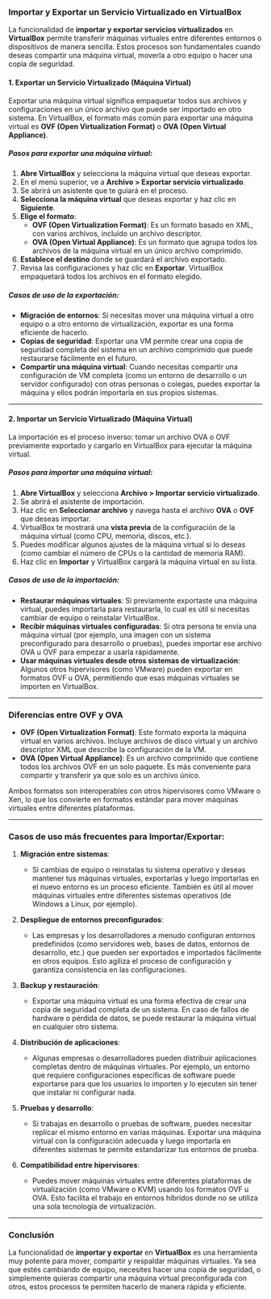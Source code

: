 ### Importar y Exportar un Servicio Virtualizado en **VirtualBox**

La funcionalidad de **importar y exportar servicios virtualizados** en **VirtualBox** permite transferir máquinas virtuales entre diferentes entornos o dispositivos de manera sencilla. Estos procesos son fundamentales cuando deseas compartir una máquina virtual, moverla a otro equipo o hacer una copia de seguridad.

#### **1. Exportar un Servicio Virtualizado (Máquina Virtual)**

Exportar una máquina virtual significa empaquetar todos sus archivos y configuraciones en un único archivo que puede ser importado en otro sistema. En VirtualBox, el formato más común para exportar una máquina virtual es **OVF (Open Virtualization Format)** o **OVA (Open Virtual Appliance)**.

##### Pasos para exportar una máquina virtual:
1. **Abre VirtualBox** y selecciona la máquina virtual que deseas exportar.
2. En el menú superior, ve a **Archivo > Exportar servicio virtualizado**.
3. Se abrirá un asistente que te guiará en el proceso.
4. **Selecciona la máquina virtual** que deseas exportar y haz clic en **Siguiente**.
5. **Elige el formato**:
   - **OVF (Open Virtualization Format)**: Es un formato basado en XML, con varios archivos, incluido un archivo descriptor.
   - **OVA (Open Virtual Appliance)**: Es un formato que agrupa todos los archivos de la máquina virtual en un único archivo comprimido.
6. **Establece el destino** donde se guardará el archivo exportado.
7. Revisa las configuraciones y haz clic en **Exportar**. VirtualBox empaquetará todos los archivos en el formato elegido.

##### Casos de uso de la exportación:
- **Migración de entornos**: Si necesitas mover una máquina virtual a otro equipo o a otro entorno de virtualización, exportar es una forma eficiente de hacerlo.
- **Copias de seguridad**: Exportar una VM permite crear una copia de seguridad completa del sistema en un archivo comprimido que puede restaurarse fácilmente en el futuro.
- **Compartir una máquina virtual**: Cuando necesitas compartir una configuración de VM completa (como un entorno de desarrollo o un servidor configurado) con otras personas o colegas, puedes exportar la máquina y ellos podrán importarla en sus propios sistemas.
  
---

#### **2. Importar un Servicio Virtualizado (Máquina Virtual)**

La importación es el proceso inverso: tomar un archivo OVA o OVF previamente exportado y cargarlo en VirtualBox para ejecutar la máquina virtual.

##### Pasos para importar una máquina virtual:
1. **Abre VirtualBox** y selecciona **Archivo > Importar servicio virtualizado**.
2. Se abrirá el asistente de importación.
3. Haz clic en **Seleccionar archivo** y navega hasta el archivo **OVA** o **OVF** que deseas importar.
4. VirtualBox te mostrará una **vista previa** de la configuración de la máquina virtual (como CPU, memoria, discos, etc.).
5. Puedes modificar algunos ajustes de la máquina virtual si lo deseas (como cambiar el número de CPUs o la cantidad de memoria RAM).
6. Haz clic en **Importar** y VirtualBox cargará la máquina virtual en su lista.

##### Casos de uso de la importación:
- **Restaurar máquinas virtuales**: Si previamente exportaste una máquina virtual, puedes importarla para restaurarla, lo cual es útil si necesitas cambiar de equipo o reinstalar VirtualBox.
- **Recibir máquinas virtuales configuradas**: Si otra persona te envía una máquina virtual (por ejemplo, una imagen con un sistema preconfigurado para desarrollo o pruebas), puedes importar ese archivo OVA u OVF para empezar a usarla rápidamente.
- **Usar máquinas virtuales desde otros sistemas de virtualización**: Algunos otros hipervisores (como VMware) pueden exportar en formatos OVF u OVA, permitiendo que esas máquinas virtuales se importen en VirtualBox.

---

### Diferencias entre OVF y OVA

- **OVF (Open Virtualization Format)**: Este formato exporta la máquina virtual en varios archivos. Incluye archivos de disco virtual y un archivo descriptor XML que describe la configuración de la VM.
- **OVA (Open Virtual Appliance)**: Es un archivo comprimido que contiene todos los archivos OVF en un solo paquete. Es más conveniente para compartir y transferir ya que solo es un archivo único.

Ambos formatos son interoperables con otros hipervisores como VMware o Xen, lo que los convierte en formatos estándar para mover máquinas virtuales entre diferentes plataformas.

---

### Casos de uso más frecuentes para Importar/Exportar:

1. **Migración entre sistemas**:
   - Si cambias de equipo o reinstalas tu sistema operativo y deseas mantener tus máquinas virtuales, exportarlas y luego importarlas en el nuevo entorno es un proceso eficiente. También es útil al mover máquinas virtuales entre diferentes sistemas operativos (de Windows a Linux, por ejemplo).
  
2. **Despliegue de entornos preconfigurados**:
   - Las empresas y los desarrolladores a menudo configuran entornos predefinidos (como servidores web, bases de datos, entornos de desarrollo, etc.) que pueden ser exportados e importados fácilmente en otros equipos. Esto agiliza el proceso de configuración y garantiza consistencia en las configuraciones.
  
3. **Backup y restauración**:
   - Exportar una máquina virtual es una forma efectiva de crear una copia de seguridad completa de un sistema. En caso de fallos de hardware o pérdida de datos, se puede restaurar la máquina virtual en cualquier otro sistema.
  
4. **Distribución de aplicaciones**:
   - Algunas empresas o desarrolladores pueden distribuir aplicaciones completas dentro de máquinas virtuales. Por ejemplo, un entorno que requiere configuraciones específicas de software puede exportarse para que los usuarios lo importen y lo ejecuten sin tener que instalar ni configurar nada.
  
5. **Pruebas y desarrollo**:
   - Si trabajas en desarrollo o pruebas de software, puedes necesitar replicar el mismo entorno en varias máquinas. Exportar una máquina virtual con la configuración adecuada y luego importarla en diferentes sistemas te permite estandarizar tus entornos de prueba.
  
6. **Compatibilidad entre hipervisores**:
   - Puedes mover máquinas virtuales entre diferentes plataformas de virtualización (como VMware o KVM) usando los formatos OVF u OVA. Esto facilita el trabajo en entornos híbridos donde no se utiliza una sola tecnología de virtualización.

---

### Conclusión

La funcionalidad de **importar y exportar** en **VirtualBox** es una herramienta muy potente para mover, compartir y respaldar máquinas virtuales. Ya sea que estés cambiando de equipo, necesites hacer una copia de seguridad, o simplemente quieras compartir una máquina virtual preconfigurada con otros, estos procesos te permiten hacerlo de manera rápida y eficiente.